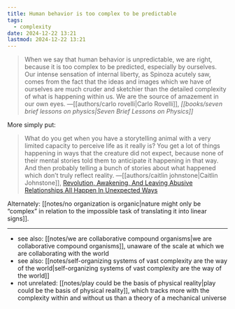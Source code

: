 ```yaml
---
title: Human behavior is too complex to be predictable
tags:
  - complexity
date: 2024-12-22 13:21
lastmod: 2024-12-22 13:21
---
```

> When we say that human behavior is unpredictable, we are right, because it is too complex to be predicted, especially by ourselves. Our intense sensation of internal liberty, as Spinoza acutely saw, comes from the fact that the ideas and images which we have of ourselves are much cruder and sketchier than the detailed complexity of what is happening within us. We are the source of amazement in our own eyes. —[[authors/carlo rovelli|Carlo Rovelli]], *[[books/seven brief lessons on physics|Seven Brief Lessons on Physics]]*

More simply put: 

> What do you get when you have a storytelling animal with a very limited capacity to perceive life as it really is? You get a lot of things happening in ways that the creature did not expect, because none of their mental stories told them to anticipate it happening in that way. And then probably telling a bunch of stories about what happened which don’t truly reflect reality. —[[authors/caitlin johnstone|Caitlin Johnstone]], [Revolution, Awakening, And Leaving Abusive Relationships All Happen In Unexpected Ways](https://caitlinjohnstone.com/2022/01/26/revolution-awakening-and-leaving-abusive-relationships-all-happen-in-unexpected-ways/)

Alternately: [[notes/no organization is organic|nature might only be “complex” in relation to the impossible task of translating it into linear signs]].

---
- see also: [[notes/we are collaborative compound organisms|we are collaborative compound organisms]], unaware of the scale at which we are collaborating with the world
- see also: [[notes/self-organizing systems of vast complexity are the way of the world|self-organizing systems of vast complexity are the way of the world]]
- not unrelated: [[notes/play could be the basis of physical reality|play could be the basis of physical reality]], which tracks more with the complexity within and without us than a theory of a mechanical universe
